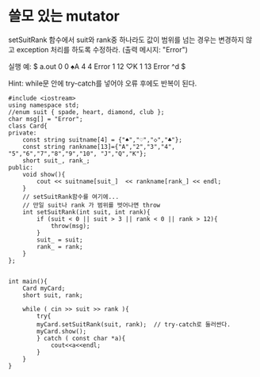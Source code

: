 
# 쓸모 있는 mutator

setSuitRank 함수에서 suit와 rank중 하나라도 값이 범위를 넘는 경우는 변경하지 않고 exception 처리를 하도록 수정하라.  (출력 메시지: "Error")

실행 예:
$ a.out
0 0
♠A
4 4
Error
1 12
♡K
1 13
Error
^d
$

Hint: while문 안에 try-catch를 넣어야 오류 후에도 반복이 된다.

```
#include <iostream>
using namespace std;
//enum suit { spade, heart, diamond, club };
char msg[] = "Error";
class Card{
private:
	const string suitname[4] = {"♠","♡","◇","♣"};
	const string rankname[13]={"A","2","3","4", "5","6","7","8","9","10", "J","Q","K"};
	short suit_, rank_;
public:
	void show(){
		cout << suitname[suit_]  << rankname[rank_] << endl;
	}
	// setSuitRank함수를 여기에...
	// 만일 suit나 rank 가 범위를 벗어나면 throw
	int setSuitRank(int suit, int rank){
		if (suit < 0 || suit > 3 || rank < 0 || rank > 12){
			throw(msg);
		}
		suit_ = suit;
		rank_ = rank;
	}
};


int main(){
	Card myCard;
	short suit, rank;
	 
	while ( cin >> suit >> rank ){
		try{
		myCard.setSuitRank(suit, rank);  // try-catch로 둘러싼다.
		myCard.show();
		} catch ( const char *a){
			cout<<a<<endl;
		}
	}
}

```
